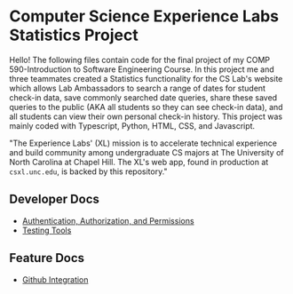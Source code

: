 # Computer Science Experience Labs Statistics Project

Hello! The following files contain code for the final project of my COMP 590-Introduction to Software Engineering Course. In this project me and three teammates created a Statistics functionality for the CS Lab's website which allows Lab Ambassadors to search a range of dates for student check-in data, save commonly searched date queries, share these saved queries to the public (AKA all students so they can see check-in data), and all students can view their own personal check-in history. This project was mainly coded with Typescript, Python, HTML, CSS, and Javascript.

"The Experience Labs' (XL) mission is to accelerate technical experience and build community among undergraduate CS majors at The University of North Carolina at Chapel Hill. The XL's web app, found in production at `csxl.unc.edu`, is backed by this repository."

## Developer Docs

* [Authentication, Authorization, and Permissions](docs/auth.md)
* [Testing Tools](docs/testing.md)

## Feature Docs

* [Github Integration](docs/github_integration.md)
